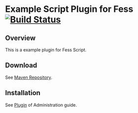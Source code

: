 Example Script Plugin for Fess [![Build Status](https://travis-ci.org/codelibs/fess-script-example.svg?branch=master)](https://travis-ci.org/codelibs/fess-script-example)
==========================

## Overview

This is a example plugin for Fess Script.

## Download

See [Maven Repository](http://central.maven.org/maven2/org/codelibs/fess/fess-script-example/).

## Installation

See [Plugin](https://fess.codelibs.org/13.12/admin/plugin-guide.html) of Administration guide.

